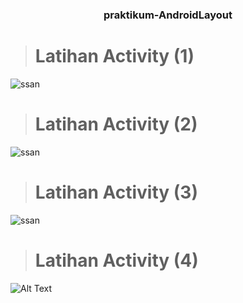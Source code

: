 
<h3 align=center>praktikum-AndroidLayout</h3>

> # Latihan Activity (1)
![ssan](https://github.com/r3nyah/praktikum-AndroidLayout/blob/master/Assets/Screenshot_2022-02-17-06-49-34-164_www.smktelkommlg.praktikumlayout.jpg?raw=true)
<br>
> # Latihan Activity (2)
![ssan](https://github.com/r3nyah/praktikum-AndroidLayout/blob/master/Assets/Screenshot_2022-02-17-06-51-07-017_www.smktelkommlg.praktikumlayout.jpg?raw=true)
<br>
> # Latihan Activity (3)
![ssan](https://github.com/r3nyah/praktikum-AndroidLayout/blob/master/Assets/Screenshot_2022-02-17-06-52-27-874_www.smktelkommlg.praktikumlayout.jpg?raw=true)
<br>
> # Latihan Activity (4)
![Alt Text](https://github.com/r3nyah/praktikum-AndroidLayout/blob/master/Assets/ezgif-7-0f4338f07c.gif?raw=true)
